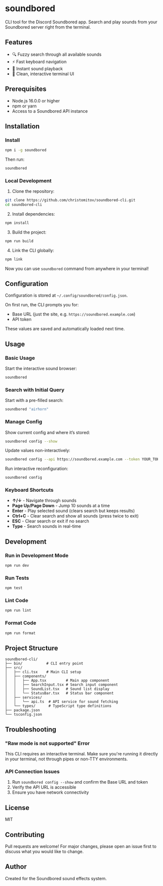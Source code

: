 # soundbored

CLI tool for the Discord Soundbored app. Search and play sounds from your Soundbored server right from the terminal.

## Features

- 🔍 Fuzzy search through all available sounds
- ⚡ Fast keyboard navigation
- 🎵 Instant sound playback
- 🎨 Clean, interactive terminal UI

## Prerequisites

- Node.js 16.0.0 or higher
- npm or yarn
- Access to a Soundbored API instance

## Installation

### Install

```bash
npm i -g soundbored
```

Then run:

```bash
soundbored
```

### Local Development

1. Clone the repository:
```bash
git clone https://github.com/christomitov/soundbored-cli.git
cd soundbored-cli
```

2. Install dependencies:
```bash
npm install
```

3. Build the project:
```bash
npm run build
```

4. Link the CLI globally:
```bash
npm link
```

Now you can use `soundbored` command from anywhere in your terminal!

## Configuration

Configuration is stored at `~/.config/soundbored/config.json`.

On first run, the CLI prompts you for:
- Base URL (just the site, e.g. `https://soundbored.example.com`)
- API token

These values are saved and automatically loaded next time.

## Usage

### Basic Usage

Start the interactive sound browser:
```bash
soundbored
```

### Search with Initial Query

Start with a pre-filled search:
```bash
soundbored "airhorn"
```

### Manage Config

Show current config and where it’s stored:
```bash
soundbored config --show
```

Update values non-interactively:
```bash
soundbored config --api https://soundbored.example.com --token YOUR_TOKEN
```

Run interactive reconfiguration:
```bash
soundbored config
```

### Keyboard Shortcuts

- **↑/↓** - Navigate through sounds
- **Page Up/Page Down** - Jump 10 sounds at a time
- **Enter** - Play selected sound (clears search but keeps results)
- **Ctrl+C** - Clear search and show all sounds (press twice to exit)
- **ESC** - Clear search or exit if no search
- **Type** - Search sounds in real-time

## Development

### Run in Development Mode

```bash
npm run dev
```

### Run Tests

```bash
npm test
```

### Lint Code

```bash
npm run lint
```

### Format Code

```bash
npm run format
```

## Project Structure

```
soundbored-cli/
├── bin/           # CLI entry point
├── src/
│   ├── cli.tsx    # Main CLI setup
│   ├── components/
│   │   ├── App.tsx         # Main app component
│   │   ├── SearchInput.tsx # Search input component
│   │   ├── SoundList.tsx   # Sound list display
│   │   └── StatusBar.tsx   # Status bar component
│   ├── services/
│   │   └── api.ts  # API service for sound fetching
│   └── types/      # TypeScript type definitions
├── package.json
└── tsconfig.json
```

## Troubleshooting

### "Raw mode is not supported" Error

This CLI requires an interactive terminal. Make sure you're running it directly in your terminal, not through pipes or non-TTY environments.

### API Connection Issues

1. Run `soundbored config --show` and confirm the Base URL and token
2. Verify the API URL is accessible
3. Ensure you have network connectivity

## License

MIT

## Contributing

Pull requests are welcome! For major changes, please open an issue first to discuss what you would like to change.

## Author

Created for the Soundbored sound effects system.
